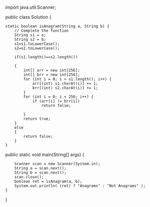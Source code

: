 import java.util.Scanner;

public class Solution {

    static boolean isAnagram(String a, String b) {
        // Complete the function
        String s1 = a;
        String s2 = b;
        s1=s1.toLowerCase();
        s2=s2.toLowerCase();
        
        if(s1.length()==s2.length())

        {
            int[] arr = new int[256];
            int[] brr = new int[256];
            for (int i = 0; i < s1.length(); i++) {
                arr[(int) s1.charAt(i)] += 1;
                brr[(int) s2.charAt(i)] += 1;
            }
            for (int i = 0; i < 256; i++) {
                if (arr[i] != brr[i])
                    return false;

            }
            return true;
        }
        else
        {
            return false;
        }
    }

  public static void main(String[] args) {
    
        Scanner scan = new Scanner(System.in);
        String a = scan.next();
        String b = scan.next();
        scan.close();
        boolean ret = isAnagram(a, b);
        System.out.println( (ret) ? "Anagrams" : "Not Anagrams" );
    }
}
